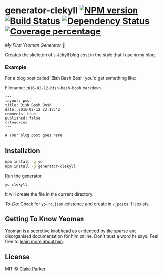 # generator-clekyll [![NPM version][npm-image]][npm-url] [![Build Status][travis-image]][travis-url] [![Dependency Status][daviddm-image]][daviddm-url] [![Coverage percentage][coveralls-image]][coveralls-url]

_My First Yeoman Generator_ :rainbow:

Creates the skeleton of a Jekyll blog post in the style that I use in my blog.

### Example

For a blog post called 'Bish Bash Bosh' you'd get something like:

Filename: `2016-02-12-bish-bash-bosh.markdown`

```
---
layout: post
title: Bish Bash Bosh
date: 2016-02-12 23:17:42
comments: true
published: false
categories:
---

# Your blog post goes here
```

## Installation

```bash
npm install -g yo
npm install -g generator-clekyll
```

Run the generator.

```bash
yo clekyll
```

It will create the file in the current directory.

*To-Do:* Check for `yo-rc.json` existence and create in `/_posts` if it exists.

## Getting To Know Yeoman

Yeoman is a secretive knobhead as evidenced by the sparse and disorganised documentation for him online. Don't trust a word he says. Feel free to [learn more about him](http://yeoman.io/).

## License

MIT © [Claire Parker]()


[npm-image]: https://badge.fury.io/js/generator-clekyll.svg
[npm-url]: https://npmjs.org/package/generator-clekyll
[travis-image]: https://travis-ci.org/claireparker/generator-clekyll.svg?branch=master
[travis-url]: https://travis-ci.org/claireparker/generator-clekyll
[daviddm-image]: https://david-dm.org/claireparker/generator-clekyll.svg?theme=shields.io
[daviddm-url]: https://david-dm.org/claireparker/generator-clekyll
[coveralls-image]: https://coveralls.io/repos/claireparker/generator-clekyll/badge.svg
[coveralls-url]: https://coveralls.io/r/claireparker/generator-clekyll
